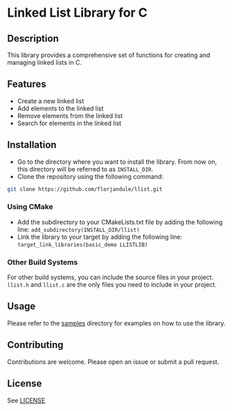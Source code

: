 # Linked List Library for C

## Description

This library provides a comprehensive set of functions for creating and managing linked lists in C.

## Features

- Create a new linked list
- Add elements to the linked list
- Remove elements from the linked list
- Search for elements in the linked list

## Installation

- Go to the directory where you want to install the library. From now on, this directory will be referred to as `INSTALL_DIR`.
- Clone the repository using the following command:

```bash
git clone https://github.com/florjandule/llist.git
```

### Using CMake

- Add the subdirectory to your CMakeLists.txt file by adding the following line:
`add_subdirectory(INSTALL_DIR/llist)`
- Link the library to your target by adding the following line:
`target_link_libraries(basic_demo LLISTLIB)`


### Other Build Systems

For other build systems, you can include the source files in your project.
`llist.h` and `llist.c` are the only files you need to include in your project.

## Usage

Please refer to the [samples](samples) directory for examples on how to use the library.

## Contributing

Contributions are welcome. Please open an issue or submit a pull request.

## License

See [LICENSE](LICENSE)
